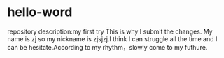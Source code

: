 # hello-word
repository description:my first try 
This is why I submit the changes.
My name is zj so my nickname is zjsjzj.I think I can struggle all the time and I can be hesitate.According to my rhythm，slowly come to my futhure.
